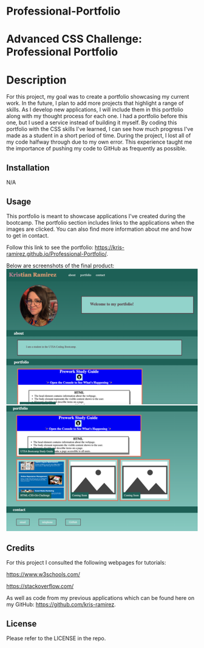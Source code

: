 # Professional-Portfolio

# Advanced CSS Challenge: Professional Portfolio

# Description 

For this project, my goal was to create a portfolio showcasing my current work. In the future, I plan to add more projects that highlight a range of skills. As I develop new applications, I will include them in this portfolio along with my thought process for each one. I had a portfolio before this one, but I used a service instead of building it myself. By coding this portfolio with the CSS skills I've learned, I can see how much progress I've made as a student in a short period of time. During the project, I lost all of my code halfway through due to my own error. This experience taught me the importance of pushing my code to GitHub as frequently as possible.

## Installation

N/A

## Usage

This portfolio is meant to showcase applications I've created during the bootcamp. The portfolio section includes links to the applications when the images are clicked. You can also find more information about me and how to get in contact. 

Follow this link to see the portfolio: https://kris-ramirez.github.io/Professional-Portfolio/.

Below are screenshots of the final product:
![Portfolio Image-1](Assets/images/Final1.png)
![Portfolio Image-2](Assets/images/Final2.png)

## Credits

For this project I consulted the following webpages for tutorials:

https://www.w3schools.com/

https://stackoverflow.com/

As well as code from my previous applications which can be found here on my GitHub: https://github.com/kris-ramirez. 

## License

Please refer to the LICENSE in the repo. 
